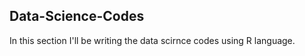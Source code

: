 ## Data-Science-Codes ##    
In this section I'll be writing the data scirnce codes using R language.             
 
